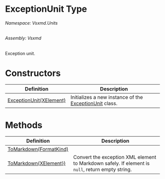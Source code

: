 <a name='T-Vsxmd-Units-ExceptionUnit'></a>
# ExceptionUnit Type

###### Namespace:  Vsxmd.Units

###### Assembly:  Vsxmd

Exception unit.

# Constructors

| Definition | Description |
|-|-|
| [ExceptionUnit(XElement)](Constructors/Constructors.md) | Initializes a new instance of the [ExceptionUnit](#) class. |

# Methods

| Definition | Description |
|-|-|
| [ToMarkdown(FormatKind)](Methods/ToMarkdown.md) |  |
| [ToMarkdown(XElement})](Methods/ToMarkdown.md) | Convert the exception XML element to Markdown safely. If element is `null`, return empty string. |
